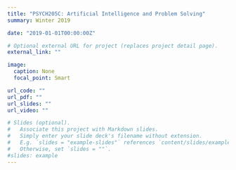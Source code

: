 ```yaml
---
title: "PSYCH205C: Artificial Intelligence and Problem Solving"
summary: Winter 2019

date: "2019-01-01T00:00:00Z"

# Optional external URL for project (replaces project detail page).
external_link: ""

image:
  caption: None
  focal_point: Smart

url_code: ""
url_pdf: ""
url_slides: ""
url_video: ""

# Slides (optional).
#   Associate this project with Markdown slides.
#   Simply enter your slide deck's filename without extension.
#   E.g. `slides = "example-slides"` references `content/slides/example-slides.md`.
#   Otherwise, set `slides = ""`.
#slides: example
---
```




